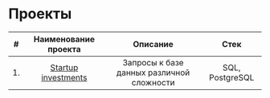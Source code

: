 # Проекты


| # | Наименование проекта | Описание | Стек |
| :--------------------: | :--------------------: | :---------------------: |:---------------------------:|
| 1. | [Startup investments](https://github.com/SweexFox/portfolio-projects/tree/main/sql-projects/startup-investments) | Запросы к базе данных различной сложности | SQL, PostgreSQL |


